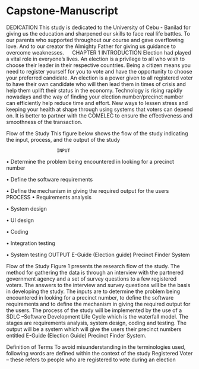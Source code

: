 # Capstone-Manuscript


DEDICATION
		This study is dedicated to the University of Cebu - Banilad for giving us the education and sharpened our skills to face real life battles. To our parents who supported throughout our course and gave overflowing love. And to our creator the Almighty Father for giving us guidance to overcome weaknesses. 
 
CHAPTER 1
INTRODUCTION
		Election had played a vital role in everyone’s lives. An election is a privilege to all who wish to choose their leader in their respective countries. Being a citizen means you need to register yourself for you to vote and have the opportunity to choose your preferred candidate. An election is a power given to all registered voter to have their own candidate who will then lead them in times of crisis and help them uplift their status in the economy.
		Technology is rising rapidly nowadays and the way of finding your election number/precinct number can efficiently help reduce time and effort. New ways to lessen stress and keeping your health at shape through using systems that voters can depend on. It is better to partner with the COMELEC to ensure the effectiveness and smoothness of the transaction.



Flow of the Study
This figure below shows the flow of the study indicating the input, process, and the output of the study

                       INPUT                     
•	Determine the problem being encountered in looking for a precinct number

•	Define the software requirements 

•	Define the mechanism in giving the required output for the users
                        PROCESS
•	Requirements analysis

•	System design

•	UI design

•	Coding

•	Integration  testing

•	System testing
                        OUTPUT
E-Guide (Election guide) Precinct Finder System





Flow of the Study
	Figure 1 presents the research flow of the study. The method for gathering the data is through an interview with the partnered government agency and a set of survey questions to a few registered voters. The answers to the interview and survey questions will be the basis in developing the study. The inputs are to determine the problem being encountered in looking for a precinct number, to define the software requirements and to define the mechanism in giving the required output for the users. The process of the study will be implemented by the use of a SDLC –Software Development Life Cycle which is the waterfall model. The stages are requirements analysis, system design, coding and testing.
	The output will be a system which will give the users their precinct numbers entitled E-Guide (Election Guide) Precinct Finder System.



Definition of Terms
	To avoid misunderstanding in the terminologies used, following words are defined within the context of the study
	Registered Voter – these refers to people who are registered to vote during an election
 

